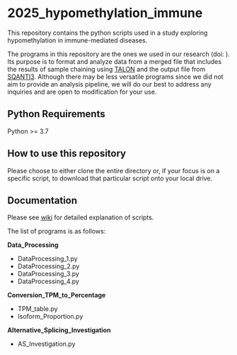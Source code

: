 # 2025_hypomethylation_immune
This repository contains the python scripts used in a study exploring hypomethylation in immune-mediated diseases.

The programs in this repository are the ones we used in our research (doi: ). Its purpose is to format and analyze data from a merged file that includes the results of sample chaining using [TALON](https://github.com/mortazavilab/TALON) and the output file from [SQANTI3](https://github.com/ConesaLab/SQANTI3). Although there may be less versatile programs since we did not aim to provide an analysis pipeline, we will do our best to address any inquiries and are open to modification for your use.

## Python Requirements
Python >= 3.7

## How to use this repository
Please choose to either clone the entire directory or, if your focus is on a specific script, to download that particular script onto your local drive.

## Documentation
Please see [wiki](https://github.com/mihshimada/Brain_Iso-Seq/wiki) for detailed explanation of scripts.

The list of programs is as follows:

**Data_Processing**
* DataProcessing_1.py
* DataProcessing_2.py
* DataProcessing_3.py
* DataProcessing_4.py

**Conversion_TPM_to_Percentage**
* TPM_table.py
* Isoform_Proportion.py

**Alternative_Splicing_Investigation**
* AS_Investigation.py

